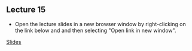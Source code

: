 ## Lecture 15

- Open the lecture slides in a new browser window by right-clicking on the link below and and then selecting "Open link in new window".

[Slides](/assets/lectures/lect15/Lecture_15.html)                              
